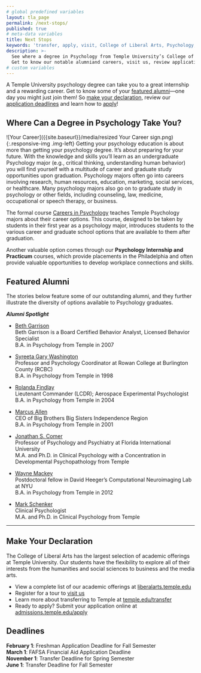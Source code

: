 ```yaml
---
# global predefined variables
layout: tla_page
permalink: /next-stops/
published: true
# meta-data variables
title: Next Stops
keywords: 'transfer, apply, visit, College of Liberal Arts, Psychology, careers'
description: >-
  See where a degree in Psychology from Temple University’s College of Liberal Arts can take you!
  Get to know our notable alumniand careers, visit us, review application deadlines and transfer options, and apply.
# custom variables
---
```

A Temple University psychology degree can take you to a great internship and a rewarding career. Get to know some of your [featured alumni](#featured-alumni)—one day you might just join them! So [make your declaration](#make-your-declaration), review our [application deadlines](#deadlines) and learn how to [apply](#make-your-declaration)!

## Where Can a Degree in Psychology Take You?
![Your Career]({{site.baseurl}}/media/resized Your Career sign.png){:.responsive-img .img-left}
Getting your psychology education is about more than getting your psychology degree. It’s about preparing for your future. With the knowledge and skills you’ll learn as an undergraduate Psychology major (e.g., critical thinking, understanding human behavior) you will find yourself with a multitude of career and graduate study opportunities upon graduation. Psychology majors often go into careers involving research, human resources, education, marketing, social services, or healthcare. Many psychology majors also go on to graduate study in psychology or other fields, including counseling, law, medicine, occupational or speech therapy, or business.

The formal course [Careers in Psychology](https://bulletin.temple.edu/search/?search=careers+in+psychology) teaches Temple Psychology majors about their career options. This course, designed to be taken by students in their first year as a psychology major, introduces students to the various career and graduate school options that are available to them after graduation.

Another valuable option comes through our **Psychology Internship and Practicum** courses, which provide placements in the Philadelphia and often provide valuable opportunities to develop workplace connections and skills. 

## Featured Alumni
The stories below feature some of our outstanding alumni, and they further illustrate the diversity of options available to Psychology graduates. 

**_Alumni Spotlight_**

- [Beth Garrison](https://liberalarts.temple.edu/news/alumni-spotlight-beth-garrison)<br/>
  Beth Garrison is a Board Certified Behavior Analyst, Licensed Behavior Specialist<br/>
  B.A. in Psychology from Temple in 2007<br/>

- [Syreeta Gary Washington](https://liberalarts.temple.edu/about-us/newsroom/alumni-spotlight-syreeta-gary-washington)<br/>
  Professor and Psychology Coordinator at Rowan College at Burlington County (RCBC)<br/>
  B.A. in Psychology from Temple in 1998<br/>
  
- [Rolanda Findlay](https://liberalarts.temple.edu/about-us/newsroom/alumni-spotlight-rolanda-findlay)<br/>
  Lieutenant Commander (LCDR); Aerospace Experimental Psychologist<br/>
  B.A. in Psychology from Temple in 2004<br/>
  
- [Marcus Allen](https://liberalarts.temple.edu/about-us/newsroom/temple-alum-marcus-allen-speaks-being-agent-change)<br/>
  CEO of Big Brothers Big Sisters Independence Region<br/>
  B.A. in Psychology from Temple in 2001<br/>
  
- [Jonathan S. Comer](https://liberalarts.temple.edu/about-us/newsroom/alumni-spotlight-jonathan-s-comer-phd)<br/>
  Professor of Psychology and Psychiatry at Florida International University<br/>
  M.A. and Ph.D. in Clinical Psychology with a Concentration in Developmental Psychopathology from Temple<br/>
  
- [Wayne Mackey](https://liberalarts.temple.edu/about-us/newsroom/alumni-spotlight-wayne-mackey)<br/>
  Postdoctoral fellow in David Heeger’s Computational Neuroimaging Lab at NYU<br/>
  B.A. in Psychology from Temple in 2012<br/>
  
- [Mark Schenker](https://liberalarts.temple.edu/news/alumni-spotlight-mark-schenker)<br/> 
  Clinical Psychologist<br/>
  M.A. and Ph.D. in Clinical Psychology from Temple<br/>  
  
___
  
## Make Your Declaration
The College of Liberal Arts has the largest selection of academic offerings at Temple University. Our students have the flexibility to explore all of their interests from the humanities and social sciences to business and the media arts.
- View a complete list of our academic offerings at [liberalarts.temple.edu](http://liberalarts.temple.edu)
- Register for a tour to [visit us](http://admissions.temple.edu/visit)
- Learn more about transferring to Temple at [temple.edu/transfer](http://admissions.temple.edu/visit/transfer-tuesday)
- Ready to apply? Submit your application online at [admissions.temple.edu/apply](http://admissions.temple.edu/apply)

## Deadlines
**February 1**: Freshman Application Deadline for Fall Semester<br/>
**March 1**: FAFSA Financial Aid Application Deadline<br/>
**November 1**: Transfer Deadline for Spring Semester<br/>
**June 1**: Transfer Deadline for Fall Semester<br/>
